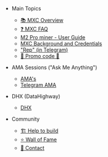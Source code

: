 - Main Topics   
    - [📚 MXC Overview](MDFiles/MXCOverview.md) 
    - [❓ MXC FAQ](MDFiles/MXCFAQ.md)
    - [M2 Pro miner - User Guide](MDFiles/M2ProMiner_UserGuide.md)
    - [MXC Background and Credentials](MDFiles/MXCBackgroundAndCredentials.md)
    - ["Rep" (in Telegram)](MDFiles/Rep.md)
    - [🤑 Promo code 🤑](MDFiles/promo.md)

- AMA Sessions ("Ask Me Anything")
    - [AMA's](MDFiles/AMAs.md)
    - [Telegram AMA](MDFiles/TelegramAma.md)

- DHX (DataHighway)
    - [DHX](MDFiles/DHX.md)

- Community
    - [🏗️ Help to build](MDFiles/HelpToBuild.md)
    - [⭐ Wall of Fame](MDFiles/WallOfFame.md)
    - [📇 Contact](https://t.me/Dutchdev)

